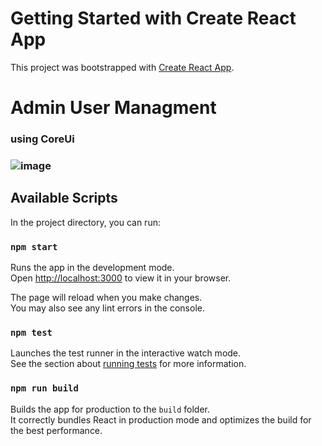 # Getting Started with Create React App

This project was bootstrapped with [Create React App](https://github.com/facebook/create-react-app).


# Admin User Managment 

### using CoreUi

### ![image](https://user-images.githubusercontent.com/88231361/228826604-94be9996-1e80-48c6-baeb-1b9f3ed3d1ac.png)


## Available Scripts

In the project directory, you can run:

### `npm start`

Runs the app in the development mode.\
Open [http://localhost:3000](http://localhost:3000) to view it in your browser.

The page will reload when you make changes.\
You may also see any lint errors in the console.

### `npm test`

Launches the test runner in the interactive watch mode.\
See the section about [running tests](https://facebook.github.io/create-react-app/docs/running-tests) for more information.

### `npm run build`

Builds the app for production to the `build` folder.\
It correctly bundles React in production mode and optimizes the build for the best performance.

